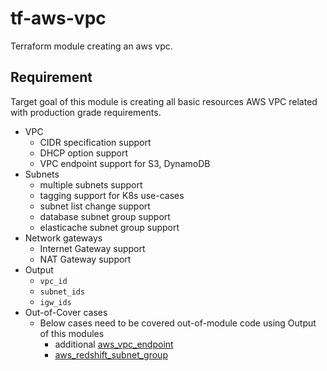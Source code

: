 
# tf-aws-vpc

Terraform module creating an aws vpc.

## Requirement

Target goal of this module is creating all basic resources AWS VPC related with production grade requirements.

* VPC
  * CIDR specification support
  * DHCP option support
  * VPC endpoint support for S3, DynamoDB
* Subnets
  * multiple subnets support
  * tagging support for K8s use-cases
  * subnet list change support
  * database subnet group support
  * elasticache subnet group support
* Network gateways
  * Internet Gateway support
  * NAT Gateway support
* Output
  * `vpc_id`
  * `subnet_ids`
  * `igw_ids`
* Out-of-Cover cases
  * Below cases need to be covered out-of-module code using Output of this modules
    * additional [aws_vpc_endpoint](https://www.terraform.io/docs/providers/aws/r/vpc_endpoint.html)
    * [aws_redshift_subnet_group](https://www.terraform.io/docs/providers/aws/r/redshift_subnet_group.html)